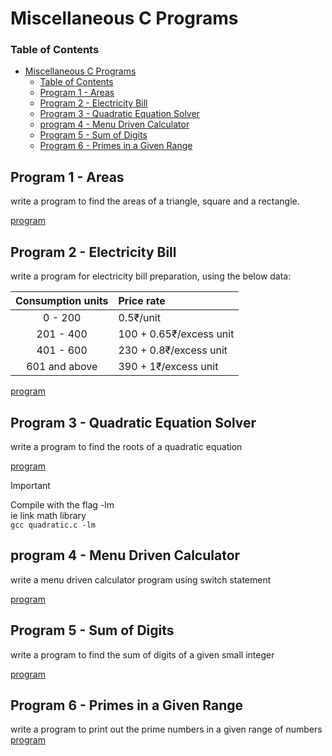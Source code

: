 # Miscellaneous C Programs

### Table of Contents

- [Miscellaneous C Programs](#miscellaneous-c-programs)
    - [Table of Contents](#table-of-contents)
  - [Program 1 - Areas](#program-1---areas)
  - [Program 2 - Electricity Bill](#program-2---electricity-bill)
  - [Program 3 - Quadratic Equation Solver](#program-3---quadratic-equation-solver)
  - [program 4 - Menu Driven Calculator](#program-4---menu-driven-calculator)
  - [Program 5 - Sum of Digits](#program-5---sum-of-digits)
  - [Program 6 - Primes in a Given Range](#program-6---primes-in-a-given-range)

## Program 1 - Areas

write a program to find the areas of a triangle, square and a rectangle.

[program](./areas.c)

## Program 2 - Electricity Bill

write a program for electricity bill preparation, using the below data:

| Consumption units | Price rate |
| :-----------------: | :-------    |
| 0 - 200 | 0.5₹/unit|
| 201 - 400 | 100 + 0.65₹/excess unit |
| 401 - 600 | 230 + 0.8₹/excess unit|
| 601 and above | 390 + 1₹/excess unit |

[program](./billprep.c)

## Program 3 - Quadratic Equation Solver 

write a program to find the roots of a quadratic equation

[program](./quadratic.c)

> [!IMPORTANT]
> Compile with the flag -lm \
> ie link math library \
> `gcc quadratic.c -lm`

## program 4 - Menu Driven Calculator

write a menu driven calculator program using switch statement

[program](./calculuator.c)

## Program 5 - Sum of Digits

write a program to find the sum of digits of a given small integer

[program](./sumofdigits.c)

## Program 6 - Primes in a Given Range

write a program to print out the prime numbers in a given range of numbers
[program](./primes.c)


